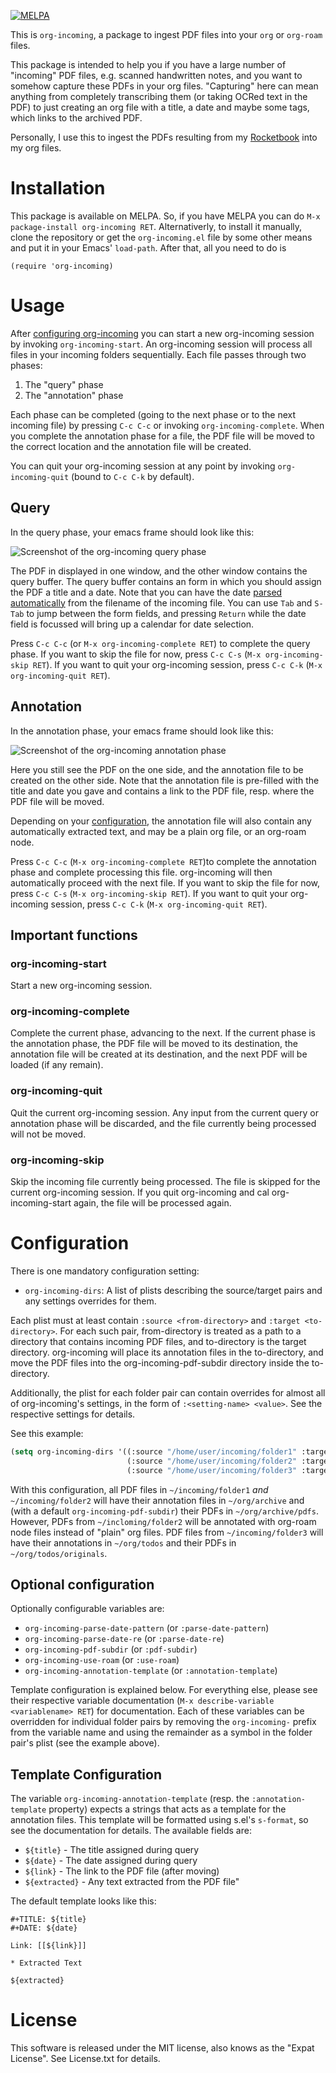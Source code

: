 [![MELPA](https://melpa.org/packages/org-incoming-badge.svg)](https://melpa.org/#/org-incoming)
	
This is `org-incoming`, a package to ingest PDF files into your `org` or `org-roam` files.

This package is intended to help you if you have a large number of "incoming" PDF files,
e.g. scanned handwritten notes, and you want to somehow capture these PDFs in your org
files. "Capturing" here can mean anything from completely transcribing them (or taking OCRed text in
the PDF) to just creating an org file with a title, a date and maybe some tags, which links to the
archived PDF.

Personally, I use this to ingest the PDFs resulting from my [Rocketbook](https://getrocketbook.com/)
into my org files.

# Installation

This package is available on MELPA. So, if you have MELPA you can do `M-x package-install
org-incoming RET`. Alternativerly, to install it manually, clone the repository or get the
`org-incoming.el` file by some other means and put it in your Emacs' `load-path`. After that, all
you need to do is

```
(require 'org-incoming)
```


# Usage 

After [configuring org-incoming](#configuration) you can start a new org-incoming session by
invoking `org-incoming-start`. An org-incoming session will process all files in your incoming
folders sequentially. Each file passes through two phases:

1. The "query" phase
2. The "annotation" phase

Each phase can be completed (going to the next phase or to the next incoming file) by pressing `C-c
C-c` or invoking `org-incoming-complete`. When you complete the annotation phase for a file, the PDF
file will be moved to the correct location and the annotation file will be created.

You can quit your org-incoming session at any point by invoking `org-incoming-quit` (bound to
`C-c C-k` by default).

## Query

In the query phase, your emacs frame should look like this:

![Screenshot of the org-incoming query phase](https://raw.githubusercontent.com/tinloaf/org-incoming/main/doc/screenshot_query.png)

The PDF in displayed in one window, and the other window contains the query buffer. The query buffer
contains an form in which you should assign the PDF a title and a date. Note that you can have
the date [parsed automatically](#optional-configuration) from the filename of the incoming file. You can use `Tab` and `S-Tab`
to jump between the form fields, and pressing `Return` while the date field is focussed will bring
up a calendar for date selection.

Press `C-c C-c` (or `M-x org-incoming-complete RET`) to complete the query phase. If you want to
skip the file for now, press `C-c C-s` (`M-x org-incoming-skip RET`). If you want to quit your
org-incoming session, press `C-c C-k` (`M-x org-incoming-quit RET`).

## Annotation

In the annotation phase, your emacs frame should look like this:

![Screenshot of the org-incoming annotation phase](https://raw.githubusercontent.com/tinloaf/org-incoming/main/doc/screenshot_annotation.png)

Here you still see the PDF on the one side, and the annotation file to be created on the other
side. Note that the annotation file is pre-filled with the title and date you gave and contains a
link to the PDF file, resp. where the PDF file will be moved.

Depending on your [configuration](#configuration), the annotation file will also contain any automatically
extracted text, and may be a plain org file, or an org-roam node.

Press `C-c C-c` (`M-x org-incoming-complete RET`)to complete the annotation phase and complete
processing this file. org-incoming will then automatically proceed with the next file. If you want
to skip the file for now, press `C-c C-s` (`M-x org-incoming-skip RET`). If you want to quit your
org-incoming session, press `C-c C-k` (`M-x org-incoming-quit RET`).

## Important functions
### org-incoming-start
Start a new org-incoming session.

### org-incoming-complete
Complete the current phase, advancing to the next. If the current phase is the annotation phase, the
PDF file will be moved to its destination, the annotation file will be created at its destination,
and the next PDF will be loaded (if any remain).

### org-incoming-quit
Quit the current org-incoming session. Any input from the current query or annotation phase will be
discarded, and the file currently being processed will not be moved.

### org-incoming-skip
Skip the incoming file currently being processed. The file is skipped for the current org-incoming
session. If you quit org-incoming and cal org-incoming-start again, the file will be processed
again.


# Configuration

There is one mandatory configuration setting:

 * `org-incoming-dirs`: A list of plists describing the source/target pairs and any settings overrides for them.

Each plist must at least contain `:source <from-directory>` and `:target <to-directory>`.  For each
such pair, from-directory is treated as a path to a directory that contains incoming PDF files, and
to-directory is the target directory.  org-incoming will place its annotation files in the
to-directory, and move the PDF files into the org-incoming-pdf-subdir directory inside the
to-directory.

Additionally, the plist for each folder pair can contain overrides for almost all of org-incoming's
settings, in the form of `:<setting-name> <value>`.  See the respective settings for details.

See this example:

~~~lisp
(setq org-incoming-dirs '((:source "/home/user/incoming/folder1" :target "/home/user/org/archive")
                          (:source "/home/user/incoming/folder2" :target "/home/user/org/archive" :use-roam 't)
                          (:source "/home/user/incoming/folder3" :target "/home/user/org/todos" :pdf-subdir "originals")))
~~~

With this configuration, all PDF files in `~/incoming/folder1` _and_ `~/incoming/folder2` will have
their annotation files in `~/org/archive` and (with a default `org-incoming-pdf-subdir`) their PDFs
in `~/org/archive/pdfs`. However, PDFs from `~/incloming/folder2` will be annotated with org-roam
node files instead of "plain" org files. PDF files from `~/incoming/folder3` will have their
annotations in `~/org/todos` and their PDFs in `~/org/todos/originals`.

## Optional configuration

Optionally configurable variables are:
 * `org-incoming-parse-date-pattern` (or `:parse-date-pattern`)
 * `org-incoming-parse-date-re` (or `:parse-date-re`)
 * `org-incoming-pdf-subdir` (or `:pdf-subdir`)
 * `org-incoming-use-roam` (or `:use-roam`)
 * `org-incoming-annotation-template` (or `:annotation-template`)

Template configuration is explained below. For everything else, please see their respective variable
documentation (`M-x describe-variable <variablename> RET`) for documentation. Each of these
variables can be overridden for individual folder pairs by removing the `org-incoming-` prefix from
the variable name and using the remainder as a symbol in the folder pair's plist (see the example
above).

## Template Configuration

The variable `org-incoming-annotation-template` (resp. the `:annotation-template` property) expects
a strings that acts as a template for the annotation files. This template will be formatted using
s.el's `s-format`, so see the documentation for details.  The available fields are:

* `${title}` - The title assigned during query
* `${date}` - The date assigned during query
* `${link}` - The link to the PDF file (after moving)
* `${extracted}` - Any text extracted from the PDF file"

The default template looks like this:
```
#+TITLE: ${title}
#+DATE: ${date}

Link: [[${link}]]

* Extracted Text

${extracted}
```


# License

This software is released under the MIT license, also knows as the "Expat License". See License.txt
for details.
